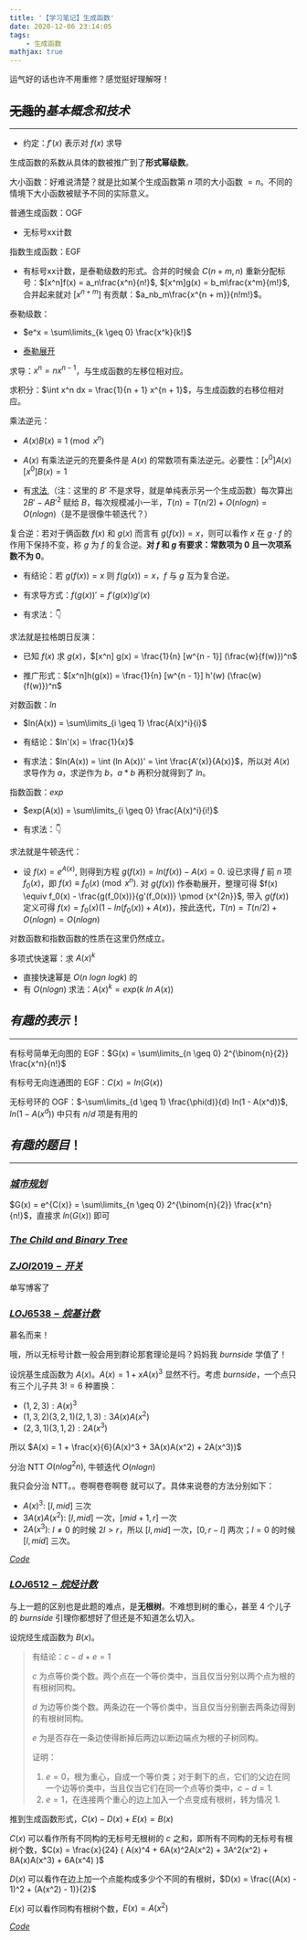 ```yaml
---
title: '【学习笔记】生成函数'
date: 2020-12-06 23:14:05
tags: 
    - 生成函数
mathjax: true
---
```


运气好的话也许不用重修？感觉挺好理解呀！

## ~~无趣的~~$基本概念和技术$
---

* 约定：$f'(x)$ 表示对 $f(x)$ 求导

生成函数的系数从具体的数被推广到了**形式幂级数**。

大小函数：好难说清楚？就是比如某个生成函数第 $n$ 项的大小函数 $= n$。不同的情境下大小函数被赋予不同的实际意义。

普通生成函数：OGF

* 无标号xx计数

指数生成函数：EGF

* 有标号xx计数，是泰勒级数的形式。合并的时候会 $C(n + m, n)$ 重新分配标号：$[x^n]f(x) = a_n\frac{x^n}{n!}$, $[x^m]g(x) = b_m\frac{x^m}{m!}$, 合并起来就对 $[x^{n + m}]$ 有贡献：$a_nb_m\frac{x^{n + m}}{n!m!}$。

泰勒级数：

* $e^x = \sum\limits_{k \geq 0} \frac{x^k}{k!}$

* [泰勒展开](https://baike.baidu.com/item/%E6%B3%B0%E5%8B%92%E5%85%AC%E5%BC%8F/7681487?fr=aladdin)

求导：$x^n = nx^{n - 1}$，与生成函数的左移位相对应。

求积分：$\int x^n dx = \frac{1}{n + 1} x^{n + 1}$，与生成函数的右移位相对应。

乘法逆元：

* $A(x)B(x) \equiv 1 \pmod {x^n}$

* $A(x)$ 有乘法逆元的充要条件是 $A(x)$ 的常数项有乘法逆元。必要性：$[x^0] A(x) [x^0] B(x) = 1$

* 有[求法](https://www.luogu.com.cn/paste/2x7n21r1),（注：这里的 $B'$ 不是求导，就是单纯表示另一个生成函数）每次算出 $2B' - AB'^2$ 赋给 $B$，每次规模减小一半，$T(n) = T(n/2)+O(nlogn) = O(nlogn)$（是不是很像牛顿迭代？）

复合逆：若对于俩函数 $f(x)$ 和 $g(x)$ 而言有 $g(f(x)) = x$，则可以看作 $x$ 在 $g \cdot f$ 的作用下保持不变，称 $g$ 为 $f$ 的复合逆。**对 $f$ 和 $g$ 有要求：常数项为 0 且一次项系数不为 0**。

* 有结论：若 $g(f(x)) = x$ 则 $f(g(x)) = x$，$f$ 与 $g$ 互为复合逆。

* 有求导方式：$f(g(x))' = f'(g(x))g'(x)$

* 有求法：👇

求法就是拉格朗日反演：

* 已知 $f(x)$ 求 $g(x)$，$[x^n] g(x) = \frac{1}{n} [w^{n - 1}] (\frac{w}{f(w)})^n$

* 推广形式：$[x^n]h(g(x)) = \frac{1}{n} [w^{n - 1}] h'(w) (\frac{w}{f(w)})^n$

对数函数：$ln$

* $ln(A(x)) = \sum\limits_{i \geq 1} \frac{A(x)^i}{i}$

* 有结论：$ln'(x) = \frac{1}{x}$

* 有求法：$ln(A(x)) = \int (ln A(x))' = \int \frac{A'(x)}{A(x)}$，所以对 $A(x)$ 求导作为 $a$，求逆作为 $b$，$a * b$ 再积分就得到了 $ln$。

指数函数：$exp$

* $exp(A(x)) = \sum\limits_{i \geq 0} \frac{A(x)^i}{i!}$

* 有求法：👇

求法就是牛顿迭代：

* 设 $f(x) = e^{A(x)}$, 则得到方程 $g(f(x)) = ln(f(x)) - A(x) = 0$. 设已求得 $f$ 前 $n$ 项 $f_0(x)$，即 $f(x) \equiv f_0(x) \pmod {x^n}$. 对 $g(f(x))$ 作泰勒展开，整理可得 $f(x) \equiv f_0(x) - \frac{g(f_0(x))}{g'(f_0(x))} \pmod {x^{2n}}$, 带入 $g(f(x))$ 定义可得 $f(x) = f_0(x)(1 - ln(f_0(x)) + A(x))$，按此迭代，$T(n) = T(n/2)+O(nlogn) = O(nlogn)$

对数函数和指数函数的性质在这里仍然成立。

多项式快速幂：求 $A(x)^k$

* 直接快速幂是 $O(n\ logn\ logk)$ 的
* 有 $O(nlogn)$ 求法：$A(x)^k = exp(k\ ln\ A(x))$

## $有趣的表示！$
---

有标号简单无向图的 EGF：$G(x) = \sum\limits_{n \geq 0} 2^{\binom{n}{2}} \frac{x^n}{n!}$

有标号无向连通图的 EGF：$C(x) = ln(G(x))$

无标号环的 OGF：$-\sum\limits_{d \geq 1} \frac{\phi(d)}{d} ln(1 - A(x^d))$, $ln(1 - A(x^d))$ 中只有 $n/d$ 项是有用的

## $有趣的题目！$
---

### [$城市规划$](https://www.luogu.com.cn/problem/P4841)

$G(x) = e^{C(x)} = \sum\limits_{n \geq 0} 2^{\binom{n}{2}} \frac{x^n}{n!}$，直接求 $ln(G(x))$ 即可

### [$The\ Child\ and\ Binary\ Tree$](https://www.luogu.com.cn/problem/CF438E)

### [$ZJOI2019-开关$](https://www.luogu.com.cn/problem/P5326)

单写博客了

### [$LOJ6538-烷基计数$](https://loj.ac/p/6538)

慕名而来！

哦，所以无标号计数一般会用到群论那套理论是吗？妈妈我 $burnside$ 学值了！

设烷基生成函数为 $A(x)$。$A(x) = 1 + xA(x)^3$ 显然不行。考虑 $burnside$，一个点只有三个儿子共 $3! = 6$ 种置换：

- $(1, 2, 3): A(x)^3$
- $(1, 3, 2)(3, 2, 1)(2, 1, 3): 3A(x)A(x^2)$
- $(2, 3, 1)(3, 1, 2): 2A(x^3)$

所以 $A(x) = 1 + \frac{x}{6}(A(x)^3 + 3A(x)A(x^2) + 2A(x^3))$

分治 NTT $O(nlog^2n)$, 牛顿迭代 $O(nlogn)$

我只会分治 NTT。。卷啊卷卷啊卷 就可以了。具体来说卷的方法分别如下：

* $A(x)^3$: $[l, mid]$ 三次
* $3A(x)A(x^2)$: $[l, mid]$ 一次，$[mid + 1, r]$ 一次
* $2A(x^3)$: $l \neq 0$ 的时候 $2l > r$，所以 $[l, mid]$ 一次，$[0, r - l]$ 两次；$l = 0$ 的时候 $[l, mid]$ 三次。

[$Code$](https://loj.ac/s/1012212)

### [$LOJ6512-烷烃计数$](https://loj.ac/p/6512)

与上一题的区别也是此题的难点，是**无根树**。不难想到树的重心，甚至 $4$ 个儿子的 $burnside$ 引理你都想好了但还是不知道怎么切入。

设烷烃生成函数为 $B(x)$。

> 有结论：$c - d + e = 1$
> 
> $c$ 为点等价类个数。两个点在一个等价类中，当且仅当分别以两个点为根的有根树同构。
> 
> $d$ 为边等价类个数。两条边在一个等价类中，当且仅当分别删去两条边得到的有根树同构。
> 
> $e$ 为是否存在一条边使得断掉后两边以断边端点为根的子树同构。
> 
> 证明：
> 
> 1. $e = 0$，根为重心，自成一个等价类；对于剩下的点，它们的父边在同一个边等价类中，当且仅当它们在同一个点等价类中，$c - d = 1$.
> 2. $e = 1$，在连接两个重心的边上加入一个点变成有根树，转为情况 1.

推到生成函数形式，$C(x) - D(x) + E(x) = B(x)$

$C(x)$ 可以看作所有不同构的无标号无根树的 $c$ 之和，即所有不同构的无标号有根树个数，$C(x) = \frac{x}{24} ( A(x)^4 + 6A(x)^2A(x^2) + 3A^2(x^2) + 8A(x)A(x^3) + 6A(x^4) )$

$D(x)$ 可以看作在边上加一个点能构成多少个不同的有根树，$D(x) = \frac{(A(x) - 1)^2 + (A(x^2) - 1)}{2}$

$E(x)$ 可以看作同构有根树个数，$E(x) = A(x^2)$

[$Code$](https://loj.ac/s/1012789)